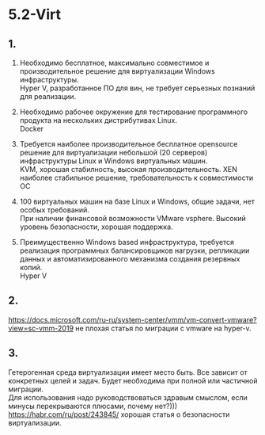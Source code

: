 # 5.2-Virt

## 1. 

   1. Необходимо бесплатное, максимально совместимое и производительное решение для виртуализации Windows инфраструктуры.  
   Hyper V, разработанное ПО для вин, не требует серьезных познаний для реализации.
  
   2. Необходимо рабочее окружение для тестирование программного продукта на нескольких дистрибутивах Linux.  
   Docker
  
   3. Требуется наиболее производительное бесплатное opensource решение для виртуализации небольшой (20 серверов) инфраструктуры Linux и Windows виртуальных машин.  
   KVM, хорошая стабилность, высокая производительность. XEN наиболее стабильное решение, требовательность к совместимости ОС

   4. 100 виртуальных машин на базе Linux и Windows, общие задачи, нет особых требований.  
   При наличии финансовой возможности VMware vsphere. Высокий уровень безопасности, хорошая поддержка.
   
   5. Преимущественно Windows based инфраструктура, требуется реализация программных балансировщиков нагрузки, репликации данных и автоматизированного механизма создания резервных копий.  
   Hyper V
   
## 2.

   https://docs.microsoft.com/ru-ru/system-center/vmm/vm-convert-vmware?view=sc-vmm-2019 не плохая статья по миграции с vmware на hyper-v.

## 3.

   Гетерогенная среда виртуализации имеет место быть. Все зависит от конкретных целей и задач. Будет необходима при полной или частичной миграции.  
   Для использования надо руководствоваться здравым смыслом, если минусы перекрываются плюсами, почему нет?)))  
   https://habr.com/ru/post/243845/ хорошая статья о безопасности виртуализации.

